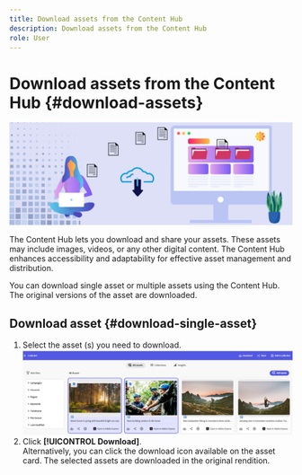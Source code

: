 ```yaml
---
title: Download assets from the Content Hub
description: Download assets from the Content Hub
role: User
---
```

# Download assets from the Content Hub {#download-assets}

<!-- ![Download assets](assets/download-asset.jpg) -->
![Download assets](assets/download-asset-genstudio.jpeg)

The Content Hub lets you download and share your assets. These assets may include images, videos, or any other digital content. The Content Hub enhances accessibility and adaptability for effective asset management and distribution.  

You can download single asset or multiple assets using the Content Hub. The original versions of the asset are downloaded.

## Download asset {#download-single-asset} 

1. Select the asset (s) you need to download.
 ![Download single asset](assets/download-assets-new.jpg)
1. Click **[!UICONTROL Download]**. <br> Alternatively, you can click the download icon available on the asset card.
The selected assets are downloaded in the original rendition.
